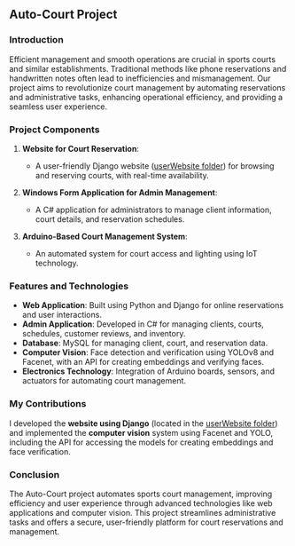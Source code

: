 ## Auto-Court Project

### Introduction

Efficient management and smooth operations are crucial in sports courts and similar establishments. Traditional methods like phone reservations and handwritten notes often lead to inefficiencies and mismanagement. Our project aims to revolutionize court management by automating reservations and administrative tasks, enhancing operational efficiency, and providing a seamless user experience.

### Project Components

1. **Website for Court Reservation**:
   - A user-friendly Django website ([userWebsite folder](./userWebsite)) for browsing and reserving courts, with real-time availability.

2. **Windows Form Application for Admin Management**:
   - A C# application for administrators to manage client information, court details, and reservation schedules.

3. **Arduino-Based Court Management System**:
   - An automated system for court access and lighting using IoT technology.

### Features and Technologies

- **Web Application**: Built using Python and Django for online reservations and user interactions.
- **Admin Application**: Developed in C# for managing clients, courts, schedules, customer reviews, and inventory.
- **Database**: MySQL for managing client, court, and reservation data.
- **Computer Vision**: Face detection and verification using YOLOv8 and Facenet, with an API for creating embeddings and verifying faces.
- **Electronics Technology**: Integration of Arduino boards, sensors, and actuators for automating court management.

### My Contributions

I developed the **website using Django** (located in the [userWebsite folder](./userWebsite)) and implemented the **computer vision** system using Facenet and YOLO, including the API for accessing the models for creating embeddings and face verification.

### Conclusion

The Auto-Court project automates sports court management, improving efficiency and user experience through advanced technologies like web applications and computer vision. This project streamlines administrative tasks and offers a secure, user-friendly platform for court reservations and management.
